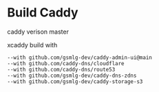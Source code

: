 # Build Caddy

caddy verison master

xcaddy build with

```
--with github.com/gsmlg-dev/caddy-admin-ui@main
--with github.com/caddy-dns/cloudflare
--with github.com/caddy-dns/route53
--with github.com/gsmlg-dev/caddy-dns-zdns
--with github.com/gsmlg-dev/caddy-storage-s3
```
